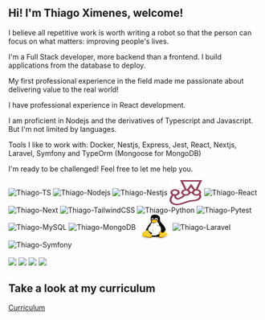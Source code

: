 ## Hi! I'm Thiago Ximenes, welcome! 
<p>I believe all repetitive work is worth writing a robot so that the person can focus on what matters: improving people's lives.

<p>I'm a Full Stack developer, more backend than a frontend. I build applications from the database to deploy.</p>

<p>My first professional experience in the field made me passionate about delivering value to the real world!</p>

<p>I have professional experience in React development.</p>

<p>I am proficient in Nodejs and the derivatives of Typescript and Javascript. But I'm not limited by languages.</p>

<p>Tools I like to work with: Docker, Nestjs, Express, Jest, React, Nextjs, Laravel, Symfony and TypeOrm (Mongoose for MongoDB)</p>

<p>I'm ready to be challenged! Feel free to let me help you.</p>

<div>
  <img align="center" alt="Thiago-TS" height="50" width="65" src="https://cdn.jsdelivr.net/gh/devicons/devicon/icons/typescript/typescript-original.svg" />
  <img align="center" alt="Thiago-Nodejs" height="50" width="65" src="https://cdn.jsdelivr.net/gh/devicons/devicon@latest/icons/nodejs/nodejs-original-wordmark.svg" />
  <img align="center" alt="Thiago-Nestjs" height="50" width="65" src="https://cdn.jsdelivr.net/gh/devicons/devicon@latest/icons/nestjs/nestjs-original-wordmark.svg" /> 
  <img align="center" alt="Thiago-Jest" height="50" width="65" src="https://raw.githubusercontent.com/devicons/devicon/master/icons/jest/jest-plain.svg">
  <img align="center" alt="Thiago-React" height="50" width="65" src="https://cdn.jsdelivr.net/gh/devicons/devicon@latest/icons/react/react-original-wordmark.svg">
  <img align="center" alt="Thiago-Next" height="50" width="65" src="https://cdn.jsdelivr.net/gh/devicons/devicon@latest/icons/nextjs/nextjs-original-wordmark.svg">
 <img align="center" alt="Thiago-TailwindCSS" height="50" width="65" src="https://cdn.jsdelivr.net/gh/devicons/devicon@latest/icons/tailwindcss/tailwindcss-original-wordmark.svg">
  <img align="center" alt="Thiago-Python" height="50" width="65" src="https://cdn.jsdelivr.net/gh/devicons/devicon@latest/icons/python/python-original-wordmark.svg">
  <img align="center" alt="Thiago-Pytest" height="50" width="65" src="https://cdn.jsdelivr.net/gh/devicons/devicon@latest/icons/pytest/pytest-original-wordmark.svg">
  <img align="center" alt="Thiago-MySQL" height="50" width="65" src="https://cdn.jsdelivr.net/gh/devicons/devicon@latest/icons/mysql/mysql-original-wordmark.svg">
  <img align="center" alt="Thiago-MongoDB" height="50" width="65" src="https://cdn.jsdelivr.net/gh/devicons/devicon@latest/icons/mongodb/mongodb-original-wordmark.svg">
  <img align="center" alt="Thiago-Linux" height="50" width="65" src="https://raw.githubusercontent.com/devicons/devicon/master/icons/linux/linux-original.svg">
  <img align="center" alt="Thiago-Laravel" height="50" width="65" src="https://cdn.jsdelivr.net/gh/devicons/devicon@latest/icons/laravel/laravel-original-wordmark.svg">
  <img align="center" alt="Thiago-Symfony" height="50" width="65" src="https://cdn.jsdelivr.net/gh/devicons/devicon@latest/icons/symfony/symfony-original-wordmark.svg">
</div>
<br />
<div id="buttons"> 
  <a href="https://instagram.com/limathiagoximenes" target="_blank"><img src="https://img.shields.io/badge/-Instagram-%23E4405F?style=for-the-badge&logo=instagram&logoColor=white" target="_blank"></a>
  <a href = "mailto:thiago@digitalximenes.com.br"><img src="https://img.shields.io/badge/-Gmail-%23333?style=for-the-badge&logo=gmail&logoColor=white" target="_blank"></a>
  <a href="https://www.linkedin.com/in/thiago-ximenes" target="_blank"><img src="https://img.shields.io/badge/-LinkedIn-%230077B5?style=for-the-badge&logo=linkedin&logoColor=white" target="_blank"></a> 
 <a href="https://api.whatsapp.com/send?phone=5521981542501" target="_blank"><img src="https://img.shields.io/badge/WhatsApp-25D366?style=for-the-badge&logo=whatsapp&logoColor=white" target="_blank"></a> 
 </div>
 <div>
  <h2>Take a look at my curriculum</h2>
  <a target="_blank" href="https://drive.google.com/file/d/1-8E5nQR_zUW5UxO9zFJKfHvcbSVc_Gwn/view?usp=drive_link">Curriculum</a>
 </div>
